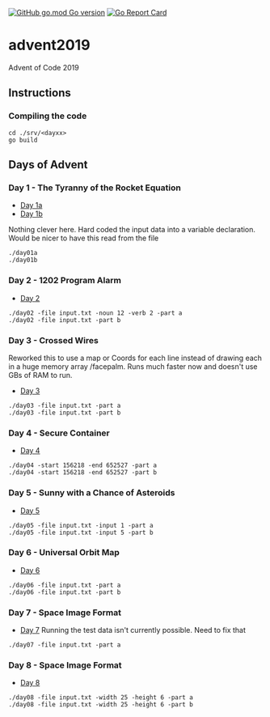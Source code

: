 [![GitHub go.mod Go version](https://img.shields.io/github/go-mod/go-version/notthehoople/advent2019?color=blueviolet)](https://golang.org/doc/go1.13) [![Go Report Card](https://goreportcard.com/badge/github.com/notthehoople/advent2019)](https://goreportcard.com/report/github.com/notthehoople/advent2019)

# advent2019
Advent of Code 2019

## Instructions

### Compiling the code

```
cd ./srv/<dayxx>
go build
```

## Days of Advent

### Day 1 - The Tyranny of the Rocket Equation

+ [Day 1a](src/day01/day01a.go)
+ [Day 1b](src/day01/day01b.go)

Nothing clever here. Hard coded the input data into a variable declaration. Would be nicer to have this read from the file
```
./day01a
./day01b
```

### Day 2 - 1202 Program Alarm

+ [Day 2](src/day02/day02.go)

```
./day02 -file input.txt -noun 12 -verb 2 -part a
./day02 -file input.txt -part b
```

### Day 3 - Crossed Wires
Reworked this to use a map or Coords for each line instead of drawing each in a huge memory array /facepalm. Runs much faster now and doesn't use GBs of RAM to run.
+ [Day 3](src/day03/day03.go)

```
./day03 -file input.txt -part a
./day03 -file input.txt -part b
```

### Day 4 - Secure Container

+ [Day 4](src/day04/day04.go)

```
./day04 -start 156218 -end 652527 -part a
./day04 -start 156218 -end 652527 -part b
```

### Day 5 - Sunny with a Chance of Asteroids

+ [Day 5](src/day05/day05.go)

```
./day05 -file input.txt -input 1 -part a
./day05 -file input.txt -input 5 -part b
```

### Day 6 - Universal Orbit Map

+ [Day 6](src/day06/day06.go)

```
./day06 -file input.txt -part a
./day06 -file input.txt -part b
```

### Day 7 - Space Image Format

+ [Day 7](src/day07/day07.go)
Running the test data isn't currently possible. Need to fix that
```
./day07 -file input.txt -part a
```

### Day 8 - Space Image Format

+ [Day 8](src/day08/day08.go)

```
./day08 -file input.txt -width 25 -height 6 -part a
./day08 -file input.txt -width 25 -height 6 -part b
```